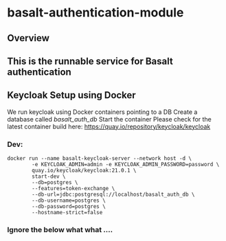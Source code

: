 # basalt-authentication-module

## Overview

## This is the runnable service for Basalt authentication

## Keycloak Setup using Docker
We run keycloak using Docker containers pointing to a DB
Create a database called *basalt_auth_db*
Start the container
Please check for the latest container build here: https://quay.io/repository/keycloak/keycloak
### Dev:
```shell
docker run --name basalt-keycloak-server --network host -d \
        -e KEYCLOAK_ADMIN=admin -e KEYCLOAK_ADMIN_PASSWORD=password \
        quay.io/keycloak/keycloak:21.0.1 \
        start-dev \
        --db=postgres \
        --features=token-exchange \
        --db-url=jdbc:postgresql://localhost/basalt_auth_db \
        --db-username=postgres \
        --db-password=postgres \
        --hostname-strict=false
```
### Ignore the below what what ....


